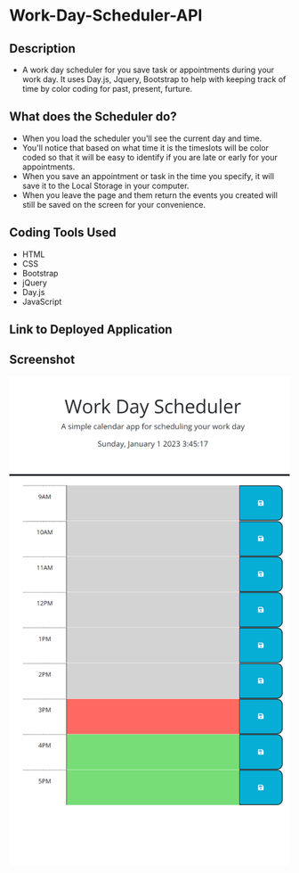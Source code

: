 # Work-Day-Scheduler-API

## Description
- A work day scheduler for you save task or appointments during your work day. It uses Day.js, Jquery, Bootstrap to help with keeping track of 
time by color coding for past, present, furture.   


## What does the Scheduler do? 
- When you load the scheduler you'll see the current day and time.
- You'll notice that based on what time it is the timeslots will be color coded so that 
it will be easy to identify if you are late or early for your appointments. 
- When you save an appointment or task in the time you specify, it will save it to the 
Local Storage in your computer.
- When you leave the page and them return the events you created will still be saved on the screen for your convenience.

## Coding Tools Used
- HTML
- CSS 
- Bootstrap
- jQuery
- Day.js
- JavaScript

## Link to Deployed Application


## Screenshot

![Screenshot](assests\Images\Work-Day-Scheduler-API.png)
